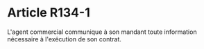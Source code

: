 # Article R134-1

L'agent commercial communique à son mandant toute information nécessaire à l'exécution de son contrat.